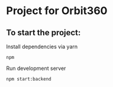# Project for Orbit360

## To start the project:

  Install dependencies via yarn
  ```shell
  npm
  ```

  Run development server
  ```shell
  npm start:backend
  ```
